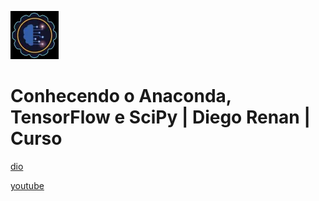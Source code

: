 ![alt text](image.png)

# Conhecendo o Anaconda, TensorFlow e SciPy | Diego Renan | Curso

[dio](https://web.dio.me/course/conhecendo-o-anaconda-tensorflow-e-scipy/learning/1c0a7fda-b82b-4f19-9383-35b7c93e1fb2)

[youtube](https://www.youtube.com/playlist?list=PLUFkgDlXfnjtcTP-vidfs8uyZbJ1pWX1Y)
